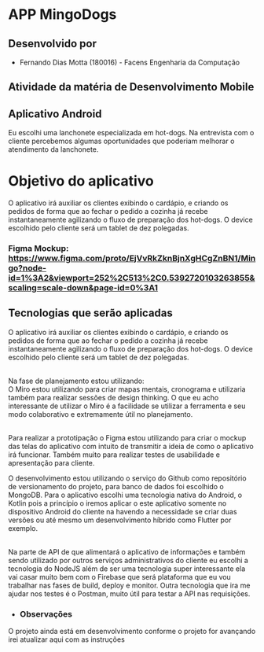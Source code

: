 # APP MingoDogs
## Desenvolvido por
- Fernando Dias Motta (180016) - Facens Engenharia da Computação

## Atividade da matéria de Desenvolvimento Mobile

## Aplicativo Android 
Eu escolhi uma lanchonete especializada em hot-dogs. Na entrevista com o cliente percebemos algumas oportunidades que poderiam melhorar o atendimento da lanchonete.

# Objetivo do aplicativo
O aplicativo irá auxiliar os clientes exibindo o cardápio, e criando os pedidos de forma que ao fechar o pedido a cozinha já recebe instantaneamente agilizando o fluxo de preparação dos hot-dogs. O device escolhido pelo cliente será um tablet de dez polegadas.

### Figma Mockup: https://www.figma.com/proto/EjVvRkZknBjnXgHCgZnBN1/Mingo?node-id=1%3A2&viewport=252%2C513%2C0.5392720103263855&scaling=scale-down&page-id=0%3A1

## Tecnologias que serão aplicadas 
O aplicativo irá auxiliar os clientes exibindo o cardápio, e criando os pedidos de forma que ao fechar o pedido a cozinha já recebe instantaneamente agilizando o fluxo de preparação dos hot-dogs. O device escolhido pelo cliente será um tablet de dez polegadas.<br><br>

Na fase de planejamento estou utilizando:<br>
O Miro estou utilizando para criar mapas mentais, cronograma e utilizaria também para realizar sessões de design thinking. O que eu acho interessante de utilizar o Miro é a facilidade se utilizar a ferramenta e seu modo colaborativo e extremamente útil no planejamento.<br><br>

Para realizar a prototipação o Figma estou utilizando para criar o mockup das telas do aplicativo com intuito de transmitir a ideia de como o aplicativo irá funcionar. Também muito para realizar testes de usabilidade e apresentação para cliente.<br>

O desenvolvimento estou utilizando o serviço do Github como repositório de versionamento do projeto, para banco de dados foi escolhido o MongoDB. Para o aplicativo escolhi uma tecnologia nativa do Android, o Kotlin pois a princípio o iremos aplicar o este aplicativo somente no dispositivo Android do cliente na havendo a necessidade se criar duas versões ou até mesmo um desenvolvimento híbrido como Flutter por exemplo.<br><br>


Na parte de API de que alimentará o aplicativo de informações e também sendo utilizado por outros serviços administrativos do cliente eu escolhi a tecnologia do NodeJS além de ser uma tecnologia super interessante ela vai casar muito bem com o Firebase que será plataforma que eu vou trabalhar nas fases de build, deploy e monitor. Outra tecnologia que ira me ajudar nos testes é o Postman, muito útil para testar a API nas requisições.


- ### Observações
O projeto ainda está em desenvolvimento conforme o projeto for avançando irei atualizar aqui com as instruções